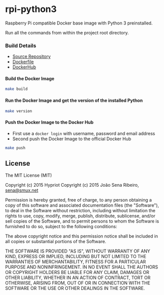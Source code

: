 # rpi-python3

Raspberry Pi compatible Docker base image with Python 3 preinstalled.

Run all the commands from within the project root directory.

### Build Details
- [Source Repository](https://github.com/jsribeiro/rpi-python3)
- [Dockerfile](https://github.com/jsribeiro/rpi-python3/blob/master/Dockerfile)
- [DockerHub](https://registry.hub.docker.com/u/sena/rpi-python3/)


#### Build the Docker Image
```bash
make build
```

#### Run the Docker Image and get the version of the installed Python
```bash
make version
```

#### Push the Docker Image to the Docker Hub
* First use a `docker login` with username, password and email address
* Second push the Docker Image to the official Docker Hub

```bash
make push
```

## License

The MIT License (MIT)

Copyright (c) 2015 Hypriot
Copyright (c) 2015 João Sena Ribeiro, sena@smux.net

Permission is hereby granted, free of charge, to any person obtaining a copy
of this software and associated documentation files (the "Software"), to deal
in the Software without restriction, including without limitation the rights
to use, copy, modify, merge, publish, distribute, sublicense, and/or sell
copies of the Software, and to permit persons to whom the Software is
furnished to do so, subject to the following conditions:

The above copyright notice and this permission notice shall be included in all
copies or substantial portions of the Software.

THE SOFTWARE IS PROVIDED "AS IS", WITHOUT WARRANTY OF ANY KIND, EXPRESS OR
IMPLIED, INCLUDING BUT NOT LIMITED TO THE WARRANTIES OF MERCHANTABILITY,
FITNESS FOR A PARTICULAR PURPOSE AND NONINFRINGEMENT. IN NO EVENT SHALL THE
AUTHORS OR COPYRIGHT HOLDERS BE LIABLE FOR ANY CLAIM, DAMAGES OR OTHER
LIABILITY, WHETHER IN AN ACTION OF CONTRACT, TORT OR OTHERWISE, ARISING FROM,
OUT OF OR IN CONNECTION WITH THE SOFTWARE OR THE USE OR OTHER DEALINGS IN THE
SOFTWARE.

